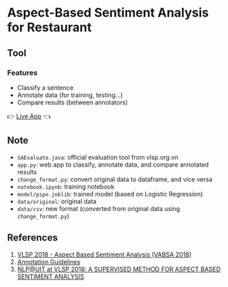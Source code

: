 # Aspect-Based Sentiment Analysis for Restaurant

## Tool

### Features

- Classify a sentence
- Annotate data (for training, testing...)
- Compare results (between annotators)

👉 [Live App](https://share.streamlit.io/thinhntr/absa/main/app.py) 👈

## Note

- `SAEvaluate.java`: official evaluation tool from vlsp.org.vn
- `app.py`: web app to classify, annotate data, and compare annotated results
- `change_format.py`: convert original data to dataframe, and vice versa
- `notebook.ipynb`: training notebook
- `model/pipe.joblib`: trained model (based on Logistic Regression)
- `data/original`: original data
- `data/csv`: new format (converted from original data using `change_format.py`)

## References

1. [VLSP 2018 - Aspect Based Sentiment Analysis (VABSA 2018)](https://vlsp.org.vn/vlsp2018/eval/sa)
2. [Annotation Guidelines](https://vlsp.org.vn/sites/default/files/2019-06/Guidelines-SA-Restaurant%20%285-3-2018%29.pdf)
3. [NLP@UIT at VLSP 2018: A SUPERVISED METHOD FOR ASPECT BASED SENTIMENT ANALYSIS](https://drive.google.com/file/d/1OacrdWtr47XlRlTXVsuYN7WhLdaPAeU-/view)

